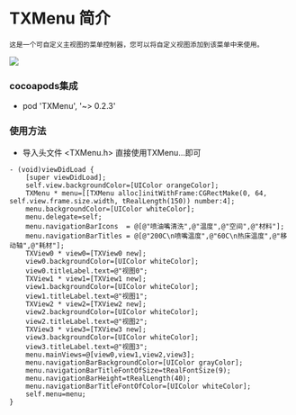 # TXMenu 简介
    这是一个可自定义主视图的菜单控制器，您可以将自定义视图添加到该菜单中来使用。
![](https://github.com/xtzPioneer/TXMenu/raw/master/自定义菜单.gif)
### cocoapods集成
* pod 'TXMenu', '~> 0.2.3'
### 使用方法
* 导入头文件 <TXMenu.h>  直接使用TXMenu...即可
```objc
- (void)viewDidLoad {
    [super viewDidLoad];
    self.view.backgroundColor=[UIColor orangeColor];
    TXMenu * menu=[[TXMenu alloc]initWithFrame:CGRectMake(0, 64, self.view.frame.size.width, tRealLength(150)) number:4];
    menu.backgroundColor=[UIColor whiteColor];
    menu.delegate=self;
    menu.navigationBarIcons  = @[@"喷油嘴清洗",@"温度",@"空间",@"材料"];
    menu.navigationBarTitles = @[@"200C\n喷嘴温度",@"60C\n热床温度",@"移动轴",@"耗材"];
    TXView0 * view0=[TXView0 new];
    view0.backgroundColor=[UIColor whiteColor];
    view0.titleLabel.text=@"视图0";
    TXView1 * view1=[TXView1 new];
    view1.backgroundColor=[UIColor whiteColor];
    view1.titleLabel.text=@"视图1";
    TXView2 * view2=[TXView2 new];
    view2.backgroundColor=[UIColor whiteColor];
    view2.titleLabel.text=@"视图2";
    TXView3 * view3=[TXView3 new];
    view3.backgroundColor=[UIColor whiteColor];
    view3.titleLabel.text=@"视图3";
    menu.mainViews=@[view0,view1,view2,view3];
    menu.navigationBarBackgroundColor=[UIColor grayColor];
    menu.navigationBarTitleFontOfSize=tRealFontSize(9);
    menu.navigationBarHeight=tRealLength(40);
    menu.navigationBarTitleFontOfColor=[UIColor whiteColor];
    self.menu=menu;
}
```
